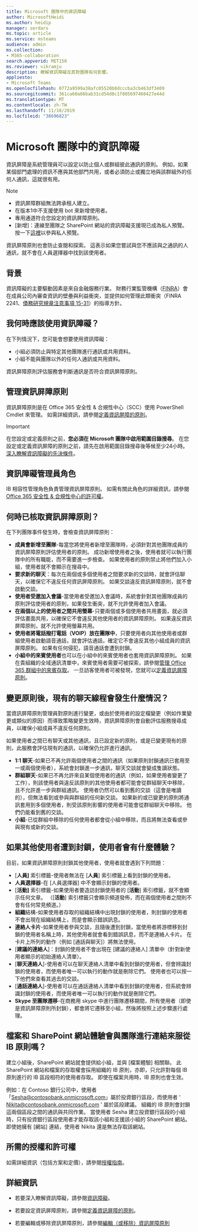 ```yaml
---
title: Microsoft 團隊中的資訊障礙
author: MicrosoftHeidi
ms.author: heidip
manager: serdars
ms.topic: article
ms.service: msteams
audience: admin
ms.collection:
- M365-collaboration
search.appverid: MET150
ms.reviewer: vikramju
description: 瞭解資訊障礙及其對團隊有何影響。
appliesto:
- Microsoft Teams
ms.openlocfilehash: 0772a9599a38afc05520b8dcccba3cb463df3409
ms.sourcegitcommit: 361ca60a66bab31cd54d8c1f805697460427e44d
ms.translationtype: MT
ms.contentlocale: zh-TW
ms.lasthandoff: 11/18/2019
ms.locfileid: "38696823"
---
```

# <a name="information-barriers-in-microsoft-teams"></a>Microsoft 團隊中的資訊障礙

資訊屏障是系統管理員可以設定以防止個人或群組彼此通訊的原則。 例如，如果某個部門處理的資訊不應與其他部門共用，或者必須防止或獨立地與該群組外的任何人通訊，這就很有用。

> [!NOTE]
> - 資訊屏障群組無法跨承租人建立。
> - 在版本1中不支援使用 bot 來新增使用者。
> - 專用通道符合您設定的資訊屏障原則。
> - [新增]：連線至團隊之 SharePoint 網站的資訊障礙支援現已成為私人預覽。 按一下[這裡](https://forms.office.com/Pages/ResponsePage.aspx?id=v4j5cvGGr0GRqy180BHbR3-O9WDTKhhDtgWfphwS9YhUM0hJNklNRkZKMlhLNDRZNzlEQlVDSjdZVi4u)以參與私人預覽。

資訊屏障原則也會防止查閱和探索。 這表示如果您嘗試與您不應該與之通訊的人通訊，就不會在人員選擇器中找到該使用者。

## <a name="background"></a>背景

資訊障礙的主要驅動因素是來自金融服務行業。 財務行業監管機構（[FINRA]( http://www.finra.org)）會在成員公司內審查資訊的壁壘與利益衝突，並提供如何管理此類衝突（FINRA 2241、[債務研究規章注意事項 15-31](http://www.finra.org/sites/default/files/Regulatory-Notice-15-31_0.pdf)）的指導方針。  

## <a name="when-should-i-use-information-barriers"></a>我何時應該使用資訊障礙？

在下列情況下，您可能會想要使用資訊障礙：

- 小組必須防止與特定其他團隊進行通訊或共用資料。
- 小組不能與團隊以外的任何人通訊或共用資料。

資訊屏障原則評估服務會判斷通訊是否符合資訊屏障原則。 

## <a name="managing-information-barrier-policies"></a>管理資訊屏障原則

資訊屏障原則是在 Office 365 安全性 & 合規性中心（SCC）使用 PowerShell Cmdlet 來管理。 如需詳細資訊，請參閱[定義資訊屏障的原則](https://docs.microsoft.com/office365/securitycompliance/information-barriers-policies)。

> [!IMPORTANT]
> 在您設定或定義原則之前，**您必須在 Microsoft 團隊中啟用範圍目錄搜尋**。 在您設定或定義資訊屏障的原則之前，請先在啟用範圍目錄搜尋後等候至少24小時。 [深入瞭解資訊障礙的先決條件](https://docs.microsoft.com/office365/securitycompliance/information-barriers-policies#prerequisites)。

## <a name="information-barriers-administrator-role"></a>資訊障礙管理員角色

IB 相容性管理角色負責管理資訊屏障原則。 如需有關此角色的詳細資訊，請參閱[Office 365 安全性 & 合規性中心的許可權](https://docs.microsoft.com/office365/securitycompliance/permissions-in-the-security-and-compliance-center)。

## <a name="when-are-information-barrier-policies-checked"></a>何時已核取資訊屏障原則？

在下列團隊事件發生時，會檢查資訊屏障原則：

- **成員會新增至團隊**-每當您將使用者新增至團隊時，必須針對其他團隊成員的資訊屏障原則評估使用者的原則。 成功新增使用者之後，使用者就可以執行團隊中的所有職能，而不需要進一步檢查。 如果使用者的原則禁止將他們加入小組，使用者就不會顯示在搜尋中。
- **要求新的聊天**：每次在兩個或多個使用者之間要求新的交談時，就會評估聊天，以確保它不違反任何資訊屏障原則。 如果交談違反資訊屏障原則，就不會啟動交談。
- **使用者受邀加入會議**-當使用者受邀加入會議時，系統會針對其他團隊成員的原則評估使用者的原則，如果發生衝突，就不允許使用者加入會議。
- **在兩個以上的使用者之間共用螢幕**-只要兩個或多個使用者共用畫面，就必須評估畫面共用，以確保它不會違反其他使用者的資訊屏障原則。 如果違反資訊屏障原則，就不允許使用螢幕共用。
- **使用者將電話撥打電話（VOIP）放在團隊中**，只要使用者向其他使用者或群組使用者啟動語音通話，就會評估通話，確定它不會違反其他小組成員的資訊屏障原則。 如果有任何侵犯，語音通話會遭到封鎖。
- **小組中的來賓使用者**也可以在小組中的來賓使用者也套用資訊屏障原則。 如果在貴組織的全域通訊清單中，來賓使用者需要可被探索，請參閱[管理 Office 365 群組中的來賓存取](https://docs.microsoft.com/office365/admin/create-groups/manage-guest-access-in-groups?view=o365-worldwide#can-i-make-guest-objects-visible-in-the-global-address-list)。 一旦訪客使用者可被發現，您就可以[定義資訊屏障原則](https://docs.microsoft.com/office365/securitycompliance/information-barriers-policies)。 

## <a name="what-happens-to-existing-chat-threads-when-a-policy-is-changed"></a>變更原則後，現有的聊天線程會發生什麼情況？

當資訊屏障原則管理員對原則進行變更，或由於使用者的設定檔變更（例如作業變更或類似的原因）而導致策略變更生效時，資訊屏障原則會自動評估服務搜尋成員，以確保小組成員不違反任何原則。

如果使用者之間已有聊天或其他通訊，且已設定新的原則，或是已變更現有的原則，此服務會評估現有的通訊，以確保仍允許進行通訊。 

- **1:1 聊天**-如果已不再允許兩個使用者之間的通訊（如果原則封鎖通訊已套用至一或兩個使用者），系統會封鎖進一步通訊，聊天交談就會變成隻讀狀態。
- **群組聊天**-如果已不再允許來自某個使用者的通訊（例如，如果使用者變更了工作），則該使用者與違反該原則的其他使用者都可能會從群組聊天中移除，且不允許進一步與群組通訊。 使用者仍然可以看到舊的交談（這會是唯讀的），但無法看到或參與與群組的任何新交談。 如果新的或已變更的原則將通訊套用到多個使用者，則受該原則影響的使用者可能會從群組聊天中移除。 他們仍能看到舊的交談。 
- **小組**-已從群組中移除的任何使用者都會從小組中移除，而且將無法查看或參與現有或新的交談。


## <a name="what-will-users-experience-if-another-user-is-blocked"></a>如果其他使用者遭到封鎖，使用者會有什麼體驗？

目前，如果資訊屏障原則封鎖其他使用者，使用者就會遇到下列問題：

- [**人員]** 索引標籤-使用者無法在 [**人員**] 索引標籤上看到封鎖的使用者。
- **人員選擇器**-在 [人員選擇器] 中不會顯示封鎖的使用者。
- [**活動]** 索引標籤-如果使用者要造訪封鎖使用者的 [**活動**] 索引標籤，就不會顯示任何文章。 （[**活動**] 索引標籤只會顯示頻道發佈，而在兩個使用者之間則不會有任何常見頻道。）
- **組織**結構-如果使用者存取的組織結構中出現封鎖的使用者，則封鎖的使用者不會出現在組織結構上，而是會顯示錯誤訊息。
- **連絡人卡片**-如果使用者參與交談，且隨後遭到封鎖，當使用者將游標移到封鎖的使用者名稱上時，其他使用者就會看到錯誤訊息，而不是連絡人卡片。 在卡片上所列的動作（例如 [通話與聊天]）將無法使用。
- [**建議的連絡人**]：封鎖的使用者不會出現在 [建議的連絡人] 清單中（針對新使用者顯示的初始連絡人清單）。
- [**聊天連絡人**]-使用者可以在聊天連絡人清單中看到封鎖的使用者，但會辨識封鎖的使用者，而使用者唯一可以執行的動作就是刪除它們。 使用者也可以按一下他們來查看其過去的交談。
- [**通話連絡人**]-使用者可以在通話連絡人清單中看到封鎖的使用者，但系統會辨識封鎖的使用者，而使用者唯一可以執行的動作就是刪除它們。
- **Skype 至團隊遷移**-在商務用 skype 中進行團隊遷移期間，所有使用者（即使是資訊屏障原則所封鎖），都會將它遷移至小組，然後將按照上述步驟進行處理。

## <a name="will-files-and-sharepoint-site-experiences-connected-to-teams-honor-ib-policy"></a>檔案和 SharePoint 網站體驗會與團隊進行連結來服從 IB 原則嗎？
 
建立小組後，SharePoint 網站就會提供給小組，並與 [檔案體驗] 相關聯。 此 SharePoint 網站和檔案的存取權會採用組織的 IB 原則，亦即，只允許對每個 IB 原則進行的 IB 區段相符的使用者存取。 即使在檔案共用時，IB 原則也會生效。

例如：在 Contoso 銀行公司中，使用者「Sesha@contosobank.onmicrosoft.com」屬於投資銀行區段，而使用者 ' Nikita@contosobank.onmicrosoft.com ' 屬於區段建議。 組織的 IB 原則會封鎖這兩個區段之間的通訊與共同作業。 當使用者 Sesha 建立投資銀行區段的小組時，只有投資銀行區段使用者才能存取該小組和支援該小組的 SharePoint 網站。 即使她擁有 [網站] 連結，使用者 Nikita 還是無法存取該網站。

## <a name="required-licenses-and-permissions"></a>所需的授權和許可權

如需詳細資訊（包括方案和定價），請參閱[授權指南](https://docs.microsoft.com/office365/servicedescriptions/microsoft-365-service-descriptions/microsoft-365-tenantlevel-services-licensing-guidance/microsoft-365-tenantlevel-services-licensing-guidance)。

## <a name="more-information"></a>詳細資訊

- 若要深入瞭解資訊障礙，請參閱[資訊障礙](https://docs.microsoft.com/office365/securitycompliance/information-barriers)。

- 若要設定資訊屏障原則，請參閱[定義資訊屏障的原則](https://docs.microsoft.com/office365/securitycompliance/information-barriers-policies)。

- 若要編輯或移除資訊屏障原則，請參閱[編輯（或移除）資訊屏障原則](https://docs.microsoft.com/microsoft-365/compliance/information-barriers-edit-segments-policies.md)


